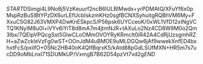 $START$DSimgi4L9No8j5VzKeuurf2ncB6lULBIMwdx+yrPDMAtQ/XFuYf6x0pMspRzBuSIBtYPzDX6urLEfUcbIskzmKHz0sgfBCNXSyhuitgRQBhVM6My+FXxuC5G82J63VMXP4DwKnESkpcS/P56psk6UYCceoK/0xWL1VfD12xINgVCTQ1KNyIM8u0l+iVYv6iYiT8d8mA7m4jtmNJR+tAXuLo2Nz4CD8W9M0o2Qm3Ibx/7QEIpVPQcgSst5GlwCLoOMmOVOYRyKRmcIt0iR42A4CdRjUzsgmhRZH+aZwZckleVzFg0wST+OOnJdM4uBMOE9uMLDGQw6jAf9wwekXnfED4bxhxtFcS/pxiifO+05Nc2HB40oK4QIfBqrxK5/kAtd88pGdLSUfMXN+HR5m7s7ucDD9oMbLnxl71SDUMkUP/VxmgB7B62D54pzVt7vd2g$END$
